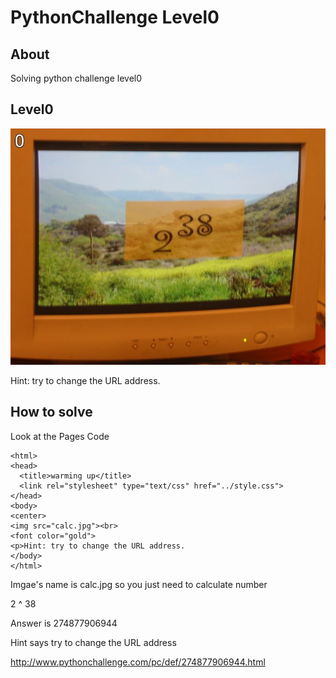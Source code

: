 # PythonChallenge Level0

## About
Solving python challenge level0

## Level0 
![calc.jpg](./calc.jpg)

Hint: try to change the URL address.

## How to solve
Look at the Pages Code

```
<html>
<head>
  <title>warming up</title>
  <link rel="stylesheet" type="text/css" href="../style.css">
</head>
<body>
<center>
<img src="calc.jpg"><br>
<font color="gold">
<p>Hint: try to change the URL address.
</body>
</html>

```

Imgae's name is calc.jpg
so you just need to calculate number

2 ^ 38

Answer is 274877906944

Hint says try to change the URL address

http://www.pythonchallenge.com/pc/def/274877906944.html

